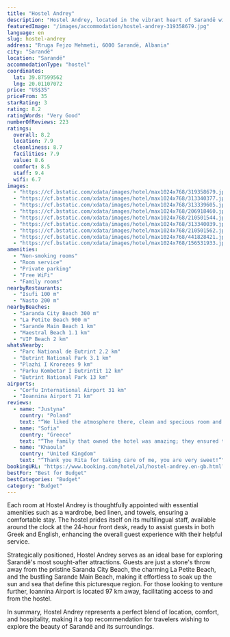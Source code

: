 ```yaml
---
title: "Hostel Andrey"
description: "Hostel Andrey, located in the vibrant heart of Sarandë within the Vlorë County region, emerges as a standout choice for travelers seeking both comfort and convenience."
featuredImage: "/images/accommodation/hostel-andrey-319358679.jpg"
language: en
slug: hostel-andrey
address: "Rruga Fejzo Mehmeti, 6000 Sarandë, Albania"
city: "Sarandë"
location: "Sarandë"
accommodationType: "hostel"
coordinates:
  lat: 39.87599562
  lng: 20.01107072
price: "US$35"
priceFrom: 35
starRating: 3
rating: 8.2
ratingWords: "Very Good"
numberOfReviews: 223
ratings:
  overall: 8.2
  location: 7.9
  cleanliness: 8.7
  facilities: 7.9
  value: 8.6
  comfort: 8.5
  staff: 9.4
  wifi: 6.7
images:
  - "https://cf.bstatic.com/xdata/images/hotel/max1024x768/319358679.jpg?k=7c1f8bd280beea4daad6376f7b293d45517a181fdc0817a6c846af5d9d5744a2&o=&hp=1"
  - "https://cf.bstatic.com/xdata/images/hotel/max1024x768/313340377.jpg?k=d2cbfd4d8f7d55ccd0beafda497bf55146f3b6e2b943cd69957315782b848846&o=&hp=1"
  - "https://cf.bstatic.com/xdata/images/hotel/max1024x768/313339605.jpg?k=29ea8ecc44ab853d93574e8b2809f342014126df3e3f69238ea5afb5e9a0227b&o=&hp=1"
  - "https://cf.bstatic.com/xdata/images/hotel/max1024x768/206918460.jpg?k=12ad82293008d012bab2b0ad535eec9e13602d072c6cd42b7d61e7c8af0b311f&o=&hp=1"
  - "https://cf.bstatic.com/xdata/images/hotel/max1024x768/210501544.jpg?k=4d0d0bc0280d369514d73edd3b24228dde4b919de0a6568187a72f58ee8d7b7b&o=&hp=1"
  - "https://cf.bstatic.com/xdata/images/hotel/max1024x768/313340039.jpg?k=42ae02260d07a7c57c3815cbec5c0fbe641e500dcafd7172c699f8eafa4f7cff&o=&hp=1"
  - "https://cf.bstatic.com/xdata/images/hotel/max1024x768/210501562.jpg?k=ec2a2e865a4aef2caadbd8594af56d7c298113e463ee9dbfef12045cd9b2627a&o=&hp=1"
  - "https://cf.bstatic.com/xdata/images/hotel/max1024x768/441828421.jpg?k=9e6c05712bf153fb4dbb97328070017e9463a5ea6bc90e2b6d11b22dda6fa0f1&o=&hp=1"
  - "https://cf.bstatic.com/xdata/images/hotel/max1024x768/156531933.jpg?k=0c87432e3d2494f0459d3c148c4d41039b976b44da2216b2c3d6d74e9b443ce9&o=&hp=1"
amenities:
  - "Non-smoking rooms"
  - "Room service"
  - "Private parking"
  - "Free WiFi"
  - "Family rooms"
nearbyRestaurants:
  - "Isufi 100 m"
  - "Nasto 200 m"
nearbyBeaches:
  - "Saranda City Beach 300 m"
  - "La Petite Beach 900 m"
  - "Sarande Main Beach 1 km"
  - "Maestral Beach 1.1 km"
  - "VIP Beach 2 km"
whatsNearby:
  - "Parc National de Butrint 2.2 km"
  - "Butrint National Park 3.1 km"
  - "Plazhi I Krorezes 9 km"
  - "Parku Kombetar I Butrintit 12 km"
  - "Butrint National Park 13 km"
airports:
  - "Corfu International Airport 31 km"
  - "Ioannina Airport 71 km"
reviews:
  - name: "Justyna"
    country: "Poland"
    text: "“We liked the atmosphere there, clean and specious room and friendly people.”"
  - name: "Sofia"
    country: "Greece"
    text: "“The family that owned the hotel was amazing; they ensured that we had what we needed, they very happily offered all sorts of advice and suggestions on what we could do to fully enjoy our stay in Sarande and were very warm and kind. 10/10!”"
  - name: "Khaoula"
    country: "United Kingdom"
    text: "“Thank you Rita for taking care of me, you are very sweet!”"
bookingURL: "https://www.booking.com/hotel/al/hostel-andrey.en-gb.html?aid=8035640"
bestFor: "Best for Budget"
bestCategories: "Budget"
category: "Budget"
---
```


Each room at Hostel Andrey is thoughtfully appointed with essential amenities such as a wardrobe, bed linen, and towels, ensuring a comfortable stay. The hostel prides itself on its multilingual staff, available around the clock at the 24-hour front desk, ready to assist guests in both Greek and English, enhancing the overall guest experience with their helpful service.

Strategically positioned, Hostel Andrey serves as an ideal base for exploring Sarandë's most sought-after attractions. Guests are just a stone's throw away from the pristine Saranda City Beach, the charming La Petite Beach, and the bustling Sarande Main Beach, making it effortless to soak up the sun and sea that define this picturesque region. For those looking to venture further, Ioannina Airport is located 97 km away, facilitating access to and from the hostel.

In summary, Hostel Andrey represents a perfect blend of location, comfort, and hospitality, making it a top recommendation for travelers wishing to explore the beauty of Sarandë and its surroundings.